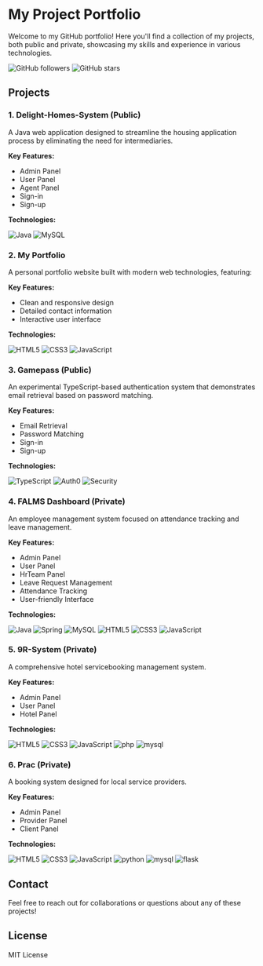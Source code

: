 # My Project Portfolio

Welcome to my GitHub portfolio! Here you'll find a collection of my projects, both public and private, showcasing my skills and experience in various technologies.

![GitHub followers](https://img.shields.io/github/followers/Markide1?style=social)
![GitHub stars](https://img.shields.io/github/stars/Markide1/my-portfolio?style=social)

## Projects

### 1. Delight-Homes-System (Public)
A Java web application designed to streamline the housing application process by eliminating the need for intermediaries.

**Key Features:**
- Admin Panel
- User Panel    
- Agent Panel
- Sign-in
- Sign-up

**Technologies:**

![Java](https://img.shields.io/badge/Java-ED8B00?style=for-the-badge&logo=java&logoColor=white)
![MySQL](https://img.shields.io/badge/MySQL-005C84?style=for-the-badge&logo=mysql&logoColor=white)

### 2. My Portfolio
A personal portfolio website built with modern web technologies, featuring:

**Key Features:**
- Clean and responsive design
- Detailed contact information
- Interactive user interface

**Technologies:**

![HTML5](https://img.shields.io/badge/HTML5-E34F26?style=for-the-badge&logo=html5&logoColor=white)
![CSS3](https://img.shields.io/badge/CSS3-1572B6?style=for-the-badge&logo=css3&logoColor=white)
![JavaScript](https://img.shields.io/badge/JavaScript-F7DF1E?style=for-the-badge&logo=javascript&logoColor=black)

### 3. Gamepass (Public)
An experimental TypeScript-based authentication system that demonstrates email retrieval based on password matching.

**Key Features:**
- Email Retrieval
- Password Matching 
- Sign-in
- Sign-up

**Technologies:**

![TypeScript](https://img.shields.io/badge/TypeScript-007ACC?style=for-the-badge&logo=typescript&logoColor=white)
![Auth0](https://img.shields.io/badge/Auth0-EB5424?style=for-the-badge&logo=auth0&logoColor=white)
![Security](https://img.shields.io/badge/Security-4A90E2?style=for-the-badge&logo=shield&logoColor=white)

### 4. FALMS Dashboard (Private)
An employee management system focused on attendance tracking and leave management.

**Key Features:**
- Admin Panel
- User Panel
- HrTeam Panel
- Leave Request Management
- Attendance Tracking
- User-friendly Interface

**Technologies:**

![Java](https://img.shields.io/badge/Java-ED8B00?style=for-the-badge&logo=java&logoColor=white)
![Spring](https://img.shields.io/badge/Spring-6DB33F?style=for-the-badge&logo=spring&logoColor=white)
![MySQL](https://img.shields.io/badge/MySQL-005C84?style=for-the-badge&logo=mysql&logoColor=white)
![HTML5](https://img.shields.io/badge/HTML5-E34F26?style=for-the-badge&logo=html5&logoColor=white)
![CSS3](https://img.shields.io/badge/CSS3-1572B6?style=for-the-badge&logo=css3&logoColor=white)
![JavaScript](https://img.shields.io/badge/JavaScript-F7DF1E?style=for-the-badge&logo=javascript&logoColor=black)

### 5. 9R-System (Private)
A comprehensive hotel servicebooking management system.

**Key Features:**
- Admin Panel
- User Panel
- Hotel Panel

**Technologies:**

![HTML5](https://img.shields.io/badge/HTML5-E34F26?style=for-the-badge&logo=html5&logoColor=white)
![CSS3](https://img.shields.io/badge/CSS3-1572B6?style=for-the-badge&logo=css3&logoColor=white)
![JavaScript](https://img.shields.io/badge/JavaScript-F7DF1E?style=for-the-badge&logo=javascript&logoColor=black)
![php](https://img.shields.io/badge/php-F7DF1E?style=for-the-badge&logo=php&logoColor=black)
![mysql](https://img.shields.io/badge/mysql-F7DF1E?style=for-the-badge&logo=mysql&logoColor=black)

### 6. Prac (Private)
A booking system designed for local service providers.

**Key Features:**
- Admin Panel
- Provider Panel
- Client Panel

**Technologies:**

![HTML5](https://img.shields.io/badge/HTML5-E34F26?style=for-the-badge&logo=html5&logoColor=white)
![CSS3](https://img.shields.io/badge/CSS3-1572B6?style=for-the-badge&logo=css3&logoColor=white)
![JavaScript](https://img.shields.io/badge/JavaScript-F7DF1E?style=for-the-badge&logo=javascript&logoColor=black)
![python](https://img.shields.io/badge/python-F7DF1E?style=for-the-badge&logo=python&logoColor=black)
![mysql](https://img.shields.io/badge/mysql-F7DF1E?style=for-the-badge&logo=mysql&logoColor=black)
![flask](https://img.shields.io/badge/flask-F7DF1E?style=for-the-badge&logo=flask&logoColor=black)

## Contact

Feel free to reach out for collaborations or questions about any of these projects!

## License

 MIT License 